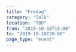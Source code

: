 ```yaml
---
title: "Fredag"
category: "Talk"
location: "TBD"
from: "2019-10-18T15:00"
to: "2019-10-18T20:00"
page_type: "event"
---
```

